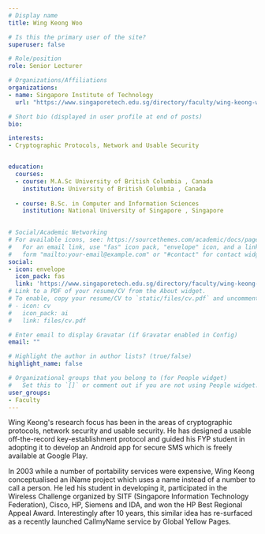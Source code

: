 ```yaml
---
# Display name
title: Wing Keong Woo

# Is this the primary user of the site?
superuser: false

# Role/position
role: Senior Lecturer

# Organizations/Affiliations
organizations:
- name: Singapore Institute of Technology
  url: "https://www.singaporetech.edu.sg/directory/faculty/wing-keong-woo"

# Short bio (displayed in user profile at end of posts)
bio: 

interests:
- Cryptographic Protocols, Network and Usable Security


education:
  courses:
  - course: M.A.Sc University of British Columbia , Canada
    institution: University of British Columbia , Canada
    
  - course: B.Sc. in Computer and Information Sciences
    institution: National University of Singapore , Singapore
    

# Social/Academic Networking
# For available icons, see: https://sourcethemes.com/academic/docs/page-builder/#icons
#   For an email link, use "fas" icon pack, "envelope" icon, and a link in the
#   form "mailto:your-email@example.com" or "#contact" for contact widget.
social:
- icon: envelope
  icon_pack: fas
  link: 'https://www.singaporetech.edu.sg/directory/faculty/wing-keong-woo'
# Link to a PDF of your resume/CV from the About widget.
# To enable, copy your resume/CV to `static/files/cv.pdf` and uncomment the lines below.
# - icon: cv
#   icon_pack: ai
#   link: files/cv.pdf

# Enter email to display Gravatar (if Gravatar enabled in Config)
email: ""

# Highlight the author in author lists? (true/false)
highlight_name: false

# Organizational groups that you belong to (for People widget)
#   Set this to `[]` or comment out if you are not using People widget.
user_groups:
- Faculty
---
```


Wing Keong's research focus has been in the areas of cryptographic protocols, network security and usable security. He has designed a usable off-the-record key-establishment protocol and guided his FYP student in adopting it to develop an Android app for secure SMS which is freely available at Google Play.

In 2003 while a number of portability services were expensive, Wing Keong conceptualised an iName project which uses a name instead of a number to call a person. He led his student in developing it, participated in the Wireless Challenge organized by SITF (Singapore Information Technology Federation), Cisco, HP, Siemens and IDA, and won the HP Best Regional Appeal Award. Interestingly after 10 years, this similar idea has re-surfaced as a recently launched CallmyName service by Global Yellow Pages.
